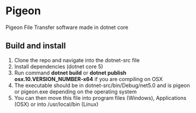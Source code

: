 # Pigeon
Pigeon File Transfer software made in dotnet core

## Build and install
1. Clone the repo and navigate into the dotnet-src file
2. Install dependencies (dotnet core 5)
3. Run command **dotnet build** or **dotnet publish osx.10.VERSION_NUMBER-x64** if you are compiling on OSX
4. The executable should be in dotnet-src/bin/Debug/net5.0 and is pigeon or pigeon.exe depending on the operating system
5. You can then move this file into program files (Windows), Applications (OSX) or into /usr/local/bin (Linux)
